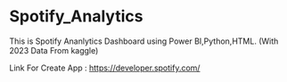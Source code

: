 # Spotify_Analytics
This is Spotify Ananlytics Dashboard using Power BI,Python,HTML.
(With 2023 Data From kaggle)

Link For Create App : https://developer.spotify.com/
